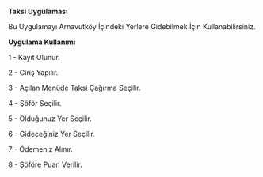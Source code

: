 **Taksi Uygulaması**

Bu Uygulamayı Arnavutköy İçindeki Yerlere Gidebilmek İçin Kullanabilirsiniz.

**Uygulama Kullanımı**

1 - Kayıt Olunur.

2 - Giriş Yapılır.

3 - Açılan Menüde Taksi Çağırma Seçilir.

4 - Şöför Seçilir.

5 - Olduğunuz Yer Seçilir.

6 - Gideceğiniz Yer Seçilir.

7 - Ödemeniz Alınır.

8 - Şöföre Puan Verilir.
